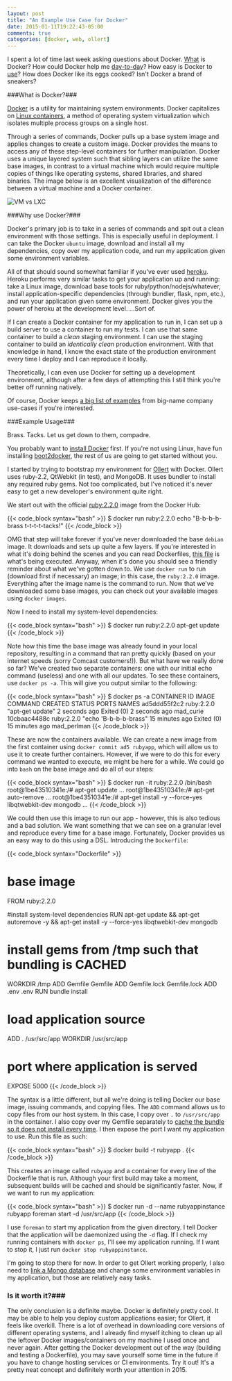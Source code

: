 ```yaml
---
layout: post
title: "An Example Use Case for Docker"
date: 2015-01-11T19:22:43-05:00
comments: true
categories: [docker, web, ollert]
---
```


I spent a lot of time last week asking questions about Docker. [What](#whatdocker) is Docker? How could Docker help me [day-to-day](#whydocker)? How easy is Docker to [use](#howdocker)? How does Docker like its eggs cooked? Isn't Docker a brand of sneakers?

###<a name="whatdocker"></a>What is Docker?###

[Docker](https://www.docker.com/) is a utility for maintaining system environments. Docker capitalizes on [Linux containers](https://en.wikipedia.org/wiki/LXC), a method of operating system virtualization which isolates multiple process groups on a single host.

Through a series of commands, Docker pulls up a base system image and applies changes to create a custom image. Docker provides the means to access any of these step-level containers for further manipulation. Docker uses a unique layered system such that sibling layers can utilize the same base images, in contrast to a virtual machine which would require multiple copies of things like operating systems, shared libraries, and shared binaries. The image below is an excellent visualization of the difference between a virtual machine and a Docker container.

![VM vs LXC](https://i.imgur.com/Lps6K6y.png?1)

###<a name="whydocker"></a>Why use Docker?###

Docker's primary job is to take in a series of commands and spit out a clean environment with those settings. This is especially useful in deployment. I can take the Docker `ubuntu` image, download and install all my dependencies, copy over my application code, and run my application given some environment variables.

All of that should sound somewhat familiar if you've ever used [heroku](https://heroku.com). Heroku performs very similar tasks to get your application up and running: take a Linux image, download base tools for ruby/python/nodejs/whatever, install application-specific dependencies (through bundler, flask, npm, etc.), and run your application given some environment. Docker gives you the power of heroku at the development level. ...Sort of.

If I can create a Docker container for my application to run in, I can set up a build server to use a container to run my tests. I can use that same container to build a _clean_ staging environment. I can use the staging container to build an _identically clean_ production environment. With that knowledge in hand, I know the exact state of the production environment every time I deploy and I can reproduce it locally.

Theoretically, I can even use Docker for setting up a development environment, although after a few days of attempting this I still think you're better off running natively.

Of course, Docker keeps [a big list of examples](https://www.docker.com/resources/usecases/) from big-name company use-cases if you're interested.

###<a name="howdocker"></a>Example Usage###

Brass. Tacks. Let us get down to them, compadre.

You probably want to [install Docker](https://docs.docker.com/installation/#installation) first. If you're not using Linux, have fun installing [boot2docker](https://github.com/boot2docker/boot2docker), the rest of us are going to get started without you.

I started by trying to bootstrap my environment for [Ollert](https://ollertapp.com) with Docker. Ollert uses ruby-2.2, QtWebkit (in test), and MongoDB. It uses bundler to install any required ruby gems. Not too complicated, but I've noticed it's never easy to get a new developer's environment quite right.

We start out with the official [ruby:2.2.0](https://registry.hub.docker.com/_/ruby/) image from the Docker Hub:

{{< code_block syntax="bash" >}}
$ docker run ruby:2.2.0 echo "B-b-b-b-brass t-t-t-t-tacks!"
{{< /code_block >}}

OMG that step will take forever if you've never downloaded the base `debian` image. It downloads and sets up quite a few layers. If you're interested in what it's doing behind the scenes and you can read Dockerfiles, [this file](https://github.com/docker-library/ruby/blob/b7fefd2fa79882da90feb0718430680c77c5fa8b/2.2/Dockerfile) is what's being executed. Anyway, when it's done you should see a friendly reminder about what we've gotten down to. We use `docker run` to run (download first if necessary) an image; in this case, the `ruby:2.2.0` image. Everything after the image name is the command to run. Now that we've downloaded some base images, you can check out your available images using `docker images`.

Now I need to install my system-level dependencies:

{{< code_block syntax="bash" >}}
$ docker run ruby:2.2.0 apt-get update
{{< /code_block >}}

Note how this time the base image was already found in your local repository, resulting in a command that ran pretty quickly (based on your internet speeds (sorry Comcast customers!)). But what have we really done so far? We've created two separate containers: one with our initial echo command (useless) and one with all our updates. To see these containers, use `docker ps -a`. This will give you output similar to the following:

{{< code_block syntax="bash" >}}
$ docker ps -a
CONTAINER ID        IMAGE               COMMAND                  CREATED             STATUS                      PORTS             NAMES
ad5ddd55f2c2        ruby:2.2.0        "apt-get update"         2 seconds ago       Exited (0) 2 seconds ago                        mad_curie
10cbaac4488c        ruby:2.2.0        "echo 'B-b-b-b-brass"    15 minutes ago      Exited (0) 15 minutes ago                       mad_perlman
{{< /code_block >}}

These are now the containers available. We can create a new image from the first container using `docker commit ad5 rubyapp`, which will allow us to use it to create further containers. However, if we were to do this for every command we wanted to execute, we might be here for a while. We could go into `bash` on the base image and do all of our steps:

{{< code_block syntax="bash" >}}
$ docker run -it ruby:2.2.0 /bin/bash
root@1be43510341e:/# apt-get update
...
root@1be43510341e:/# apt-get auto-remove
...
root@1be43510341e:/# apt-get install -y --force-yes libqtwebkit-dev mongodb
...
{{< /code_block >}}

We could then use this image to run our app - however, this is also tedious and a bad solution. We want something that we can see on a granular level and reproduce every time for a base image. Fortunately, Docker provides us an easy way to do this using a DSL. Introducing the `Dockerfile`:

{{< code_block syntax="Dockerfile" >}}
# base image
FROM ruby:2.2.0

#install system-level dependencies
RUN apt-get update && apt-get autoremove -y && apt-get install -y --force-yes libqtwebkit-dev mongodb

# install gems from /tmp such that bundling is CACHED
WORKDIR /tmp
ADD Gemfile Gemfile
ADD Gemfile.lock Gemfile.lock
ADD .env .env
RUN bundle install

# load application source
ADD . /usr/src/app
WORKDIR /usr/src/app

# port where application is served
EXPOSE 5000
{{< /code_block >}}

The syntax is a little different, but all we're doing is telling Docker our base image, issuing commands, and copying files. The `ADD` command allows us to copy files from our host system. In this case, I copy over `.` to `/usr/src/app` in the container. I also copy over my Gemfile separately to [cache the bundle so it does not install every time](http://ilikestuffblog.com/2014/01/06/how-to-skip-bundle-install-when-deploying-a-rails-app-to-docker/). I then expose the port I want my application to use. Run this file as such:

{{< code_block syntax="bash" >}}
$ docker build -t rubyapp .
{{< /code_block >}}

This creates an image called `rubyapp` and a container for every line of the Dockerfile that is run. Although your first build may take a moment, subsequent builds will be cached and should be significantly faster. Now, if we want to run my application:

{{< code_block syntax="bash" >}}
$ docker run -d --name rubyappinstance rubyapp foreman start -d /usr/src/app
{{< /code_block >}}

I use `foreman` to start my application from the given directory. I tell Docker that the application will be daemonized using the `-d` flag. If I check my running containers with `docker ps`, I'll see my application running. If I want to stop it, I just run `docker stop rubyappinstance`.

I'm going to stop there for now. In order to get Ollert working properly, I also need to [link a Mongo database](http://docs.docker.com/userguide/dockerlinks/) and change some environment variables in my application, but those are relatively easy tasks.

### Is it worth it?###

The only conclusion is a definite maybe. Docker is definitely pretty cool. It may be able to help you deploy custom applications easier; for Ollert, it feels like overkill. There is a lot of overhead in downloading core versions of different operating systems, and I already find myself itching to clean up all the leftover Docker images/containers on my machine I used once and never again. After getting the Docker development out of the way (building and testing a Dockerfile), you may save yourself some time in the future if you have to change hosting services or CI environments. Try it out! It's a pretty neat concept and definitely worth your attention in 2015.
